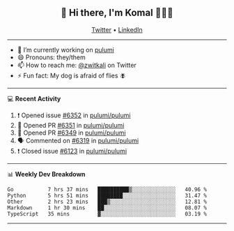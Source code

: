 <h2 align="center"> 👋 Hi there, I'm Komal 🧑🏾‍💻 </h2>
<p align="center">
    <a href="https://twitter.com/zwitkali">Twitter</a> •
    <a href="https://www.linkedin.com/in/komal-ali/">LinkedIn</a>
</p>

--------

- 🔭 I’m currently working on [pulumi](https://github.com/pulumi/pulumi)
- 😄 Pronouns: they/them
- 📫 How to reach me: [@zwitkali](https://twitter.com/zwitkali) on Twitter
- ⚡ Fun fact: My dog is afraid of flies 🪰

--------
💻 **Recent Activity**

<!--START_SECTION:activity-->
1. ❗️ Opened issue [#6352](https://github.com/pulumi/pulumi/issues/6352) in [pulumi/pulumi](https://github.com/pulumi/pulumi)
2. 💪 Opened PR [#6351](https://github.com/pulumi/pulumi/pull/6351) in [pulumi/pulumi](https://github.com/pulumi/pulumi)
3. 💪 Opened PR [#6349](https://github.com/pulumi/pulumi/pull/6349) in [pulumi/pulumi](https://github.com/pulumi/pulumi)
4. 🗣 Commented on [#6319](https://github.com/pulumi/pulumi/issues/6319) in [pulumi/pulumi](https://github.com/pulumi/pulumi)
5. ❗️ Closed issue [#6123](https://github.com/pulumi/pulumi/issues/6123) in [pulumi/pulumi](https://github.com/pulumi/pulumi)
<!--END_SECTION:activity-->

--------

📊 **Weekly Dev Breakdown**
<!--START_SECTION:waka-->
```text
Go           7 hrs 37 mins   ██████████▒░░░░░░░░░░░░░░   40.96 % 
Python       5 hrs 51 mins   ████████░░░░░░░░░░░░░░░░░   31.47 % 
Other        2 hrs 23 mins   ███▒░░░░░░░░░░░░░░░░░░░░░   12.81 % 
Markdown     1 hr 30 mins    ██░░░░░░░░░░░░░░░░░░░░░░░   08.07 % 
TypeScript   35 mins         ▓░░░░░░░░░░░░░░░░░░░░░░░░   03.19 % 
```
<!--END_SECTION:waka-->

--------